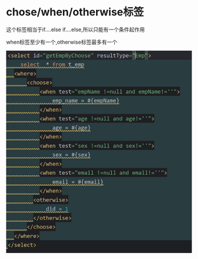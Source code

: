 # chose/when/otherwise标签

这个标签相当于if....else if....else,所以只能有一个条件起作用

when标签至少有一个,otherwise标签最多有一个

![image-20241025111638917](./../../TyporaImage/MyBatis/image-20241025111638917.png)